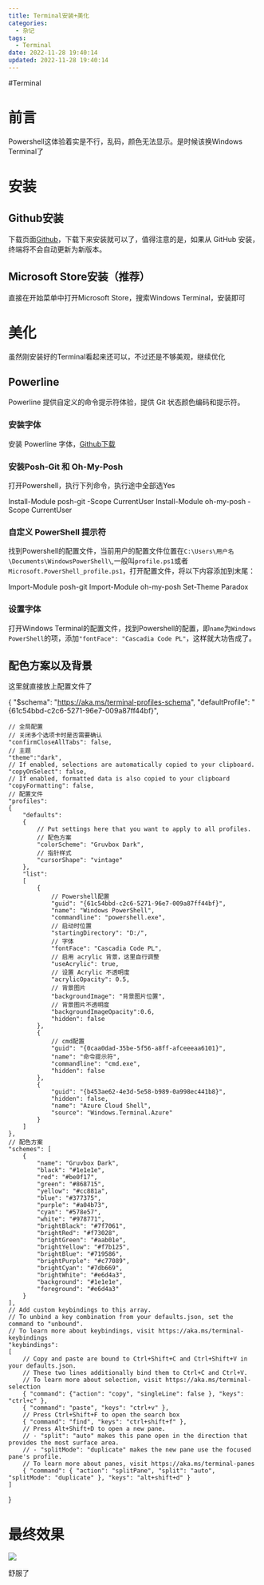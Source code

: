 ```yaml
---
title: Terminal安装+美化
categories:
  - 杂记
tags:
  - Terminal
date: 2022-11-28 19:40:14
updated: 2022-11-28 19:40:14
---
```

#Terminal
# 前言

Powershell这体验着实是不行，乱码，颜色无法显示。是时候该换Windows Terminal了

# 安装

## Github安装

下载页面[Github](https://github.com/microsoft/terminal/releases)，下载下来安装就可以了，值得注意的是，如果从 GitHub 安装，终端将不会自动更新为新版本。

## Microsoft Store安装（推荐）

直接在开始菜单中打开Microsoft Store，搜索Windows Terminal，安装即可

# 美化

虽然刚安装好的Terminal看起来还可以，不过还是不够美观，继续优化

## Powerline

Powerline 提供自定义的命令提示符体验，提供 Git 状态颜色编码和提示符。

### 安装字体

安装 Powerline 字体，[Github下载](https://github.com/microsoft/cascadia-code/releases)

### 安装Posh-Git 和 Oh-My-Posh

打开Powershell，执行下列命令，执行途中全部选Yes

Install-Module posh-git -Scope CurrentUser
Install-Module oh-my-posh -Scope CurrentUser

### 自定义 PowerShell 提示符

找到Powershell的配置文件，当前用户的配置文件位置在`C:\Users\用户名\Documents\WindowsPowerShell\`,一般叫`profile.ps1`或者`Microsoft.PowerShell_profile.ps1`，打开配置文件，将以下内容添加到末尾：

Import-Module posh-git
Import-Module oh-my-posh
Set-Theme Paradox

### 设置字体

打开Windows Terminal的配置文件，找到Powershell的配置，即`name`为`Windows PowerShell`的项，添加`"fontFace": "Cascadia Code PL"`，这样就大功告成了。

## 配色方案以及背景

这里就直接放上配置文件了

{
    "$schema": "https://aka.ms/terminal-profiles-schema",
    "defaultProfile": "{61c54bbd-c2c6-5271-96e7-009a87ff44bf}",
    
    // 全局配置
    // 关闭多个选项卡时是否需要确认
    "confirmCloseAllTabs": false,
    // 主题
    "theme":"dark",
    // If enabled, selections are automatically copied to your clipboard.
    "copyOnSelect": false,
    // If enabled, formatted data is also copied to your clipboard
    "copyFormatting": false,
    // 配置文件
    "profiles":
    {
        "defaults":
        {
            // Put settings here that you want to apply to all profiles.
            // 配色方案
            "colorScheme": "Gruvbox Dark",
            // 指针样式
            "cursorShape": "vintage"
        },
        "list":
        [
            {
                // Powershell配置
                "guid": "{61c54bbd-c2c6-5271-96e7-009a87ff44bf}",
                "name": "Windows PowerShell",
                "commandline": "powershell.exe",
                // 启动时位置
                "startingDirectory": "D:/",
                // 字体
                "fontFace": "Cascadia Code PL",
                // 启用 acrylic 背景，这里自行调整
                "useAcrylic": true,
                // 设置 Acrylic 不透明度
                "acrylicOpacity": 0.5,
                // 背景图片
                "backgroundImage": "背景图片位置",
                // 背景图片不透明度
                "backgroundImageOpacity":0.6,
                "hidden": false
            },
            {
                // cmd配置
                "guid": "{0caa0dad-35be-5f56-a8ff-afceeeaa6101}",
                "name": "命令提示符",
                "commandline": "cmd.exe",
                "hidden": false
            },
            {
                "guid": "{b453ae62-4e3d-5e58-b989-0a998ec441b8}",
                "hidden": false,
                "name": "Azure Cloud Shell",
                "source": "Windows.Terminal.Azure"
            }
        ]
    },
    // 配色方案
    "schemes": [
        {
            "name": "Gruvbox Dark",
            "black": "#1e1e1e",
            "red": "#be0f17",
            "green": "#868715",
            "yellow": "#cc881a",
            "blue": "#377375",
            "purple": "#a04b73",
            "cyan": "#578e57",
            "white": "#978771",
            "brightBlack": "#7f7061",
            "brightRed": "#f73028",
            "brightGreen": "#aab01e",
            "brightYellow": "#f7b125",
            "brightBlue": "#719586",
            "brightPurple": "#c77089",
            "brightCyan": "#7db669",
            "brightWhite": "#e6d4a3",
            "background": "#1e1e1e",
            "foreground": "#e6d4a3"
        }
    ],
    // Add custom keybindings to this array.
    // To unbind a key combination from your defaults.json, set the command to "unbound".
    // To learn more about keybindings, visit https://aka.ms/terminal-keybindings
    "keybindings":
    [
        // Copy and paste are bound to Ctrl+Shift+C and Ctrl+Shift+V in your defaults.json.
        // These two lines additionally bind them to Ctrl+C and Ctrl+V.
        // To learn more about selection, visit https://aka.ms/terminal-selection
        { "command": {"action": "copy", "singleLine": false }, "keys": "ctrl+c" },
        { "command": "paste", "keys": "ctrl+v" },
        // Press Ctrl+Shift+F to open the search box
        { "command": "find", "keys": "ctrl+shift+f" },
        // Press Alt+Shift+D to open a new pane.
        // - "split": "auto" makes this pane open in the direction that provides the most surface area.
        // - "splitMode": "duplicate" makes the new pane use the focused pane's profile.
        // To learn more about panes, visit https://aka.ms/terminal-panes
        { "command": { "action": "splitPane", "split": "auto", "splitMode": "duplicate" }, "keys": "alt+shift+d" }
    ]
}

# 最终效果

![](https://cdn.nlark.com/yuque/0/2020/png/2658344/1602153212576-1418edf9-4933-4a4f-a6e6-3e1772744a97.png)

舒服了